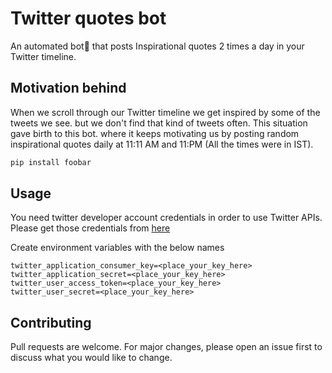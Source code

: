 # Twitter quotes bot

An automated bot🤖 that posts Inspirational quotes 2 times a day in your Twitter timeline.

## Motivation behind

When we scroll through our Twitter timeline we get inspired by some of the tweets we see. but we don't find that kind of tweets often. This situation gave birth to this bot. where it keeps motivating us by posting random inspirational quotes daily at 11:11 AM and 11:PM (All the times were in IST).

```bash
pip install foobar
```

## Usage

You need twitter developer account credentials in order to use Twitter APIs. Please get those credentials from [here](https://developer.twitter.com/en/docs/developer-portal/overview)

Create environment variables with the below names

```
twitter_application_consumer_key=<place_your_key_here>
twitter_application_secret=<place_your_key_here>
twitter_user_access_token=<place_your_key_here>
twitter_user_secret=<place_your_key_here>
```

## Contributing

Pull requests are welcome. For major changes, please open an issue first to discuss what you would like to change.
